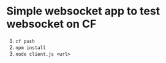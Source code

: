 # Simple websocket app to test websocket on CF

1. `cf push`
2. `npm install`
3. `node client.js <url>`
